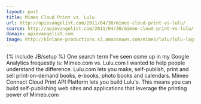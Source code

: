 ```yaml
---
layout: post
title: Mimeo Cloud Print vs. Lulu
url: http://apievangelist.com/2011/04/30/mimeo-cloud-print-vs-lulu/
source: http://apievangelist.com/2011/04/30/mimeo-cloud-print-vs-lulu/
domain: apievangelist.com
image: http://kinlane-productions.s3.amazonaws.com/mimeo/lulu/lulu-logo.jpg
---
```

{% include JB/setup %}
One search term I've seen come up in my Google Analytics frequestly is: 
Mimeo.com vs. Lulu.com
I wanted to help people understand the difference.
Lulu.com lets you make, self-publish, print and sell print-on-demand books, e-books, photo books and calendars.
Mimeo Connect Cloud Print API Platform lets you build Lulu's.
This means you can build self-publishing web sites and applications that leverage the printing power of Mimeo.com